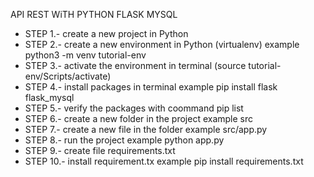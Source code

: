 API REST WiTH PYTHON FLASK MYSQL

- STEP 1.- create a new project in Python
- STEP 2.- create a new environment in Python (virtualenv) example python3 -m venv tutorial-env
- STEP 3.- activate the environment in terminal (source tutorial-env/Scripts/activate)
- STEP 4.- install packages in terminal example pip install flask flask_mysql
- STEP 5.- verify the packages with coommand pip list
- STEP 6.- create a new folder in the project example src
- STEP 7.- create a new file in the folder example src/app.py
- STEP 8.- run the project example python app.py
- STEP 9.- create file requirements.txt
- STEP 10.- install requirement.tx  example pip install requirements.txt
